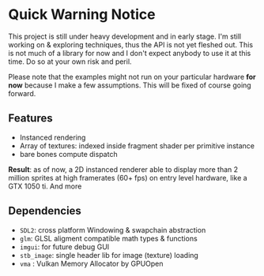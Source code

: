 
<!-- <img src="https://github.com/AdlanSADOU/Vulkan_Renderer/blob/master/.misc/v0.1.gif" width="44%" height="44%"> -->

# Quick Warning Notice
This project is still under heavy development and in early stage. I'm still working on & exploring techniques, thus the API is not yet fleshed out.
This is not much of a library for now and I don't expect anybody to use it at this time. Do so at your own risk and peril. 

Please note that the examples might not run on your particular hardware **for now** because I make a few assumptions. This will be fixed of course going forward.

## Features

- Instanced rendering 
- Array of textures: indexed inside fragment shader per primitive instance
- bare bones compute dispatch

**Result**: as of now, a 2D instanced renderer able to display more than 2 million sprites at high framerates (60+ fps) on entry level hardware, like a GTX 1050 ti.
And more 
## Dependencies

- ```SDL2```: cross platform Windowing & swapchain abstraction
- ```glm```: GLSL aligment compatible math types & functions
- ```imgui```: for future debug GUI
- ```stb_image```: single header lib for image (texture) loading
- ```vma``` : Vulkan Memory Allocator by GPUOpen

